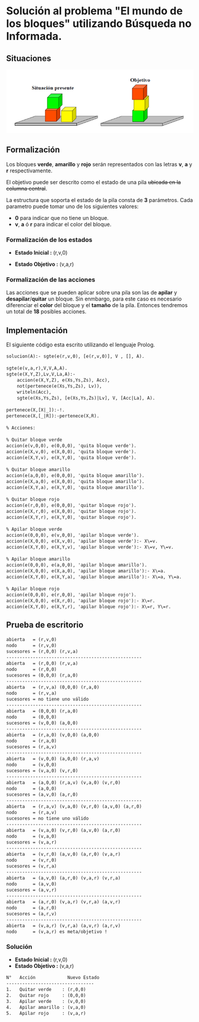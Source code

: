 # Solución al problema "El mundo de los bloques" utilizando Búsqueda no Informada.

## Situaciones

![Situacion Inicial y Final de los bloques](img/mundobloques.png)

## Formalización

Los bloques **verde**, **amarillo** y **rojo** serán representados con las letras **v**, **a** y **r** respectivamente.

El objetivo puede ser descrito como el estado de una pila ~~ubicada en la columna central~~.

La estructura que soporta el estado de la pila consta de **3** parámetros. Cada parametro puede tomar uno de los siguientes valores:
- **0** para indicar que no tiene un bloque.
- **v**, **a** ó **r** para indicar el color del bloque.

### Formalización de los estados

-  **Estado Inicial :** (r,v,0)

-  **Estado Objetivo :** (v,a,r)

### Formalización de las acciones

Las acciones que se pueden aplicar sobre una pila son las de **apilar** y **desapilar**/**quitar** un bloque. Sin enmbargo, para este caso es necesario diferenciar el **color** del bloque y el **tamaño** de la pila. Entonces tendremos un total de **18** posibles acciones.

## Implementación

El siguiente código esta escrito utilizando el lenguaje Prolog.

```
solucion(A):- sgte(e(r,v,0), [e(r,v,0)], V , [], A).

sgte(e(v,a,r),V,V,A,A).
sgte(e(X,Y,Z),Lv,V,La,A):-
	accion(e(X,Y,Z), e(Xs,Ys,Zs), Acc),
	not(pertenece(e(Xs,Ys,Zs), Lv)),
	writeln(Acc),
	sgte(e(Xs,Ys,Zs), [e(Xs,Ys,Zs)|Lv], V, [Acc|La], A).

pertenece(X,[X|_]):-!.
pertenece(X,[_|R]):-pertenece(X,R).

% Acciones:

% Quitar bloque verde
accion(e(v,0,0), e(0,0,0), 'quita bloque verde').
accion(e(X,v,0), e(X,0,0), 'quita bloque verde').
accion(e(X,Y,v), e(X,Y,0), 'quita bloque verde').

% Quitar bloque amarillo
accion(e(a,0,0), e(0,0,0), 'quita bloque amarillo').
accion(e(X,a,0), e(X,0,0), 'quita bloque amarillo').
accion(e(X,Y,a), e(X,Y,0), 'quita bloque amarillo').

% Quitar bloque rojo 
accion(e(r,0,0), e(0,0,0), 'quitar bloque rojo').
accion(e(X,r,0), e(X,0,0), 'quitar bloque rojo').
accion(e(X,Y,r), e(X,Y,0), 'quitar bloque rojo').

% Apilar bloque verde
accion(e(0,0,0), e(v,0,0), 'apilar bloque verde').
accion(e(X,0,0), e(X,v,0), 'apilar bloque verde'):- X\=v.
accion(e(X,Y,0), e(X,Y,v), 'apilar bloque verde'):- X\=v, Y\=v.

% Apilar bloque amarillo
accion(e(0,0,0), e(a,0,0), 'apilar bloque amarillo').
accion(e(X,0,0), e(X,a,0), 'apilar bloque amarillo'):- X\=a.
accion(e(X,Y,0), e(X,Y,a), 'apilar bloque amarillo'):- X\=a, Y\=a.

% Apilar bloque rojo
accion(e(0,0,0), e(r,0,0), 'apilar bloque rojo').
accion(e(X,0,0), e(X,r,0), 'apilar bloque rojo'):- X\=r.
accion(e(X,Y,0), e(X,Y,r), 'apilar bloque rojo'):- X\=r, Y\=r.
```

## Prueba de escritorio

```
abierta   = (r,v,0)
nodo      = (r,v,0)
sucesores = (r,0,0) (r,v,a)
---------------------------------------------------
abierta   = (r,0,0) (r,v,a)
nodo      = (r,0,0)
sucesores = (0,0,0) (r,a,0)
---------------------------------------------------
abierta   = (r,v,a) (0,0,0) (r,a,0)
nodo      = (r,v,a)
sucesores = no tiene uno válido
---------------------------------------------------
abierta   = (0,0,0) (r,a,0)
nodo      = (0,0,0)
sucesores = (v,0,0) (a,0,0)
---------------------------------------------------
abierta   = (r,a,0) (v,0,0) (a,0,0)
nodo      = (r,a,0)
sucesores = (r,a,v)
---------------------------------------------------
abierta   = (v,0,0) (a,0,0) (r,a,v)
nodo      = (v,0,0)
sucesores = (v,a,0) (v,r,0)
---------------------------------------------------
abierta   = (a,0,0) (r,a,v) (v,a,0) (v,r,0)
nodo      = (a,0,0)
sucesores = (a,v,0) (a,r,0)
---------------------------------------------------
abierta   = (r,a,v) (v,a,0) (v,r,0) (a,v,0) (a,r,0)
nodo      = (r,a,v)
sucesores = no tiene uno válido
---------------------------------------------------
abierta   = (v,a,0) (v,r,0) (a,v,0) (a,r,0)
nodo      = (v,a,0)
sucesores = (v,a,r)
---------------------------------------------------
abierta   = (v,r,0) (a,v,0) (a,r,0) (v,a,r)
nodo      = (v,r,0)
sucesores = (v,r,a)
---------------------------------------------------
abierta   = (a,v,0) (a,r,0) (v,a,r) (v,r,a)
nodo      = (a,v,0) 
sucesores = (a,v,r) 
---------------------------------------------------
abierta   = (a,r,0) (v,a,r) (v,r,a) (a,v,r) 
nodo      = (a,r,0)
sucesores = (a,r,v)
---------------------------------------------------
abierta   = (v,a,r) (v,r,a) (a,v,r) (a,r,v)
nodo      = (v,a,r) es meta/objetivo !
```

### Solución

-  **Estado Inicial :** (r,v,0)
-  **Estado Objetivo :** (v,a,r)

```
N°   Acción            Nuevo Estado
---------------------------------
1.   Quitar verde    : (r,0,0)
2.   Quitar rojo     : (0,0,0)
3.   Apilar verde    : (v,0,0)
4.   Apilar amarillo : (v,a,0)
5.   Apilar rojo     : (v,a,r)
```